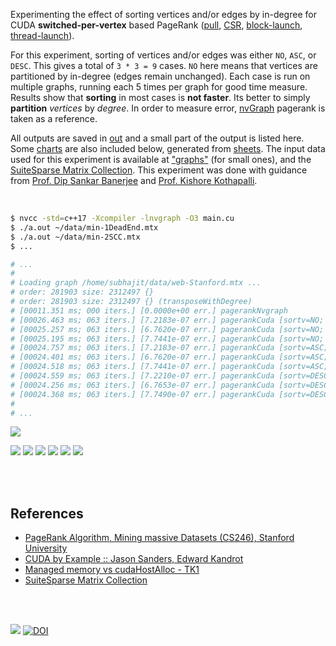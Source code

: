 Experimenting the effect of sorting vertices and/or edges by in-degree for CUDA **switched-per-vertex** based PageRank ([pull], [CSR], [block-launch], [thread-launch]).

For this experiment, sorting of vertices and/or edges was either `NO`, `ASC`,
or `DESC`. This gives a total of `3 * 3 = 9` cases. `NO` here means that
vertices are partitioned by in-degree (edges remain unchanged). Each case is
run on multiple graphs, running each 5 times per graph for good time measure.
Results show that **sorting** in most cases is **not faster**. Its better to
simply **partition** *vertices* by *degree*. In order to measure error,
[nvGraph] pagerank is taken as a reference.

All outputs are saved in [out](out/) and a small part of the output is listed
here. Some [charts] are also included below, generated from [sheets]. The input
data used for this experiment is available at ["graphs"] (for small ones), and
the [SuiteSparse Matrix Collection]. This experiment was done with guidance
from [Prof. Dip Sankar Banerjee] and [Prof. Kishore Kothapalli].

<br>

```bash
$ nvcc -std=c++17 -Xcompiler -lnvgraph -O3 main.cu
$ ./a.out ~/data/min-1DeadEnd.mtx
$ ./a.out ~/data/min-2SCC.mtx
$ ...

# ...
#
# Loading graph /home/subhajit/data/web-Stanford.mtx ...
# order: 281903 size: 2312497 {}
# order: 281903 size: 2312497 {} (transposeWithDegree)
# [00011.351 ms; 000 iters.] [0.0000e+00 err.] pagerankNvgraph
# [00026.463 ms; 063 iters.] [7.2183e-07 err.] pagerankCuda [sortv=NO; sorte=NO]
# [00025.257 ms; 063 iters.] [6.7620e-07 err.] pagerankCuda [sortv=NO; sorte=ASC]
# [00025.195 ms; 063 iters.] [7.7441e-07 err.] pagerankCuda [sortv=NO; sorte=DESC]
# [00024.757 ms; 063 iters.] [7.2183e-07 err.] pagerankCuda [sortv=ASC; sorte=NO]
# [00024.401 ms; 063 iters.] [6.7620e-07 err.] pagerankCuda [sortv=ASC; sorte=ASC]
# [00024.518 ms; 063 iters.] [7.7441e-07 err.] pagerankCuda [sortv=ASC; sorte=DESC]
# [00024.559 ms; 063 iters.] [7.2210e-07 err.] pagerankCuda [sortv=DESC; sorte=NO]
# [00024.256 ms; 063 iters.] [6.7653e-07 err.] pagerankCuda [sortv=DESC; sorte=ASC]
# [00024.368 ms; 063 iters.] [7.7490e-07 err.] pagerankCuda [sortv=DESC; sorte=DESC]
#
# ...
```

[![](https://i.imgur.com/cJwEj0S.gif)][sheetp]

[![](https://i.imgur.com/bfBcTqH.png)][sheetp]
[![](https://i.imgur.com/Usj08Nw.png)][sheetp]
[![](https://i.imgur.com/I6BW30j.png)][sheetp]
[![](https://i.imgur.com/sLKFqVu.png)][sheetp]
[![](https://i.imgur.com/wOUaKH0.png)][sheetp]
[![](https://i.imgur.com/ImjIDzu.png)][sheetp]

<br>
<br>


## References

- [PageRank Algorithm, Mining massive Datasets (CS246), Stanford University](http://snap.stanford.edu/class/cs246-videos-2019/lec9_190205-cs246-720.mp4)
- [CUDA by Example :: Jason Sanders, Edward Kandrot](http://www.mat.unimi.it/users/sansotte/cuda/CUDA_by_Example.pdf)
- [Managed memory vs cudaHostAlloc - TK1](https://forums.developer.nvidia.com/t/managed-memory-vs-cudahostalloc-tk1/34281)
- [SuiteSparse Matrix Collection]

<br>
<br>

[![](https://i.imgur.com/PQdIWEL.jpg)](https://www.youtube.com/watch?v=GAfOf26DuGk)
[![DOI](https://zenodo.org/badge/376314132.svg)](https://zenodo.org/badge/latestdoi/376314132)

[Prof. Dip Sankar Banerjee]: https://sites.google.com/site/dipsankarban/
[Prof. Kishore Kothapalli]: https://cstar.iiit.ac.in/~kkishore/
[SuiteSparse Matrix Collection]: https://suitesparse-collection-website.herokuapp.com
[nvGraph]: https://github.com/rapidsai/nvgraph
["graphs"]: https://github.com/puzzlef/graphs
[pull]: https://github.com/puzzlef/pagerank-push-vs-pull
[csr]: https://github.com/puzzlef/pagerank-class-vs-csr
[block-launch]: https://github.com/puzzlef/pagerank-cuda-block-adjust-launch
[thread-launch]: https://github.com/puzzlef/pagerank-cuda-thread-adjust-launch
[charts]: https://photos.app.goo.gl/aoimeCU2px6SAP5z6
[sheets]: https://docs.google.com/spreadsheets/d/1EoP9whQLThF2UBKNGUeD_d_fCI6tVhtVeqiOt8fmmK8/edit?usp=sharing
[sheetp]: https://docs.google.com/spreadsheets/d/e/2PACX-1vToajY38qMw0rB7ipBXBjqPYXjiY6fb3h9Odx5BnHgRCP_xfJ81bRshVUNrN7RGsM0IktMM_j_jWUuZ/pubhtml
